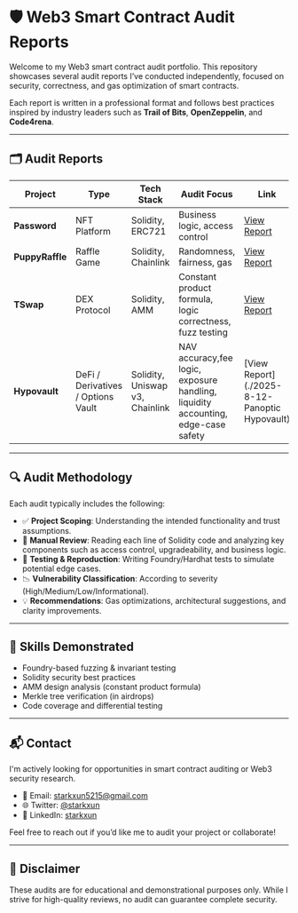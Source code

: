 # 🛡️ Web3 Smart Contract Audit Reports

Welcome to my Web3 smart contract audit portfolio. This repository showcases several audit reports I’ve conducted independently, focused on security, correctness, and gas optimization of smart contracts.

Each report is written in a professional format and follows best practices inspired by industry leaders such as **Trail of Bits**, **OpenZeppelin**, and **Code4rena**.

---

## 🗂️ Audit Reports

| Project        | Type           | Tech Stack          | Audit Focus                      | Link                     |
|----------------|----------------|----------------------|----------------------------------|--------------------------|
| **Password**   | NFT Platform   | Solidity, ERC721     | Business logic, access control  | [View Report](./2025-5-12-password-audit.pdf)  |
| **PuppyRaffle**| Raffle Game    | Solidity, Chainlink  | Randomness, fairness, gas       | [View Report](./2025-6-6-PuppuRaffle-audit.pdf) |
| **TSwap**      | DEX Protocol   | Solidity, AMM        | Constant product formula, logic correctness, fuzz testing | [View Report](./2025-6-19-t-swap-audit.pdf) |
| **Hypovault**  | DeFi / Derivatives / Options Vault | Solidity, Uniswap v3, Chainlink  |NAV accuracy,fee logic, exposure handling, liquidity accounting, edge-case safety| [View Report](./2025-8-12-Panoptic Hypovault) |
---

## 🔍 Audit Methodology

Each audit typically includes the following:

- ✅ **Project Scoping**: Understanding the intended functionality and trust assumptions.
- 🔎 **Manual Review**: Reading each line of Solidity code and analyzing key components such as access control, upgradeability, and business logic.
- 🧪 **Testing & Reproduction**: Writing Foundry/Hardhat tests to simulate potential edge cases.
- 📉 **Vulnerability Classification**: According to severity (High/Medium/Low/Informational).
- 💡 **Recommendations**: Gas optimizations, architectural suggestions, and clarity improvements.

---

## 🧠 Skills Demonstrated

- Foundry-based fuzzing & invariant testing
- Solidity security best practices
- AMM design analysis (constant product formula)
- Merkle tree verification (in airdrops)
- Code coverage and differential testing

---

## 📬 Contact

I'm actively looking for opportunities in smart contract auditing or Web3 security research.

- 📧 Email: starkxun5215@gmail.com  
- 🌐 Twitter: [@starkxun](https://x.com/starkxun)  
- 💼 LinkedIn: [starkxun](https://linkedin.com/in/吴-逊-0a2733264/)

Feel free to reach out if you’d like me to audit your project or collaborate!

---

## 📌 Disclaimer

These audits are for educational and demonstrational purposes only. While I strive for high-quality reviews, no audit can guarantee complete security.

